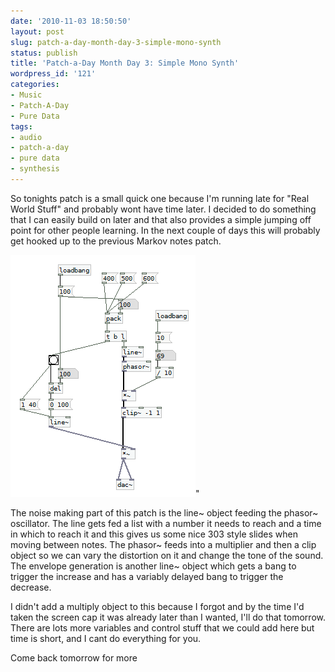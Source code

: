 ```yaml
---
date: '2010-11-03 18:50:50'
layout: post
slug: patch-a-day-month-day-3-simple-mono-synth
status: publish
title: 'Patch-a-Day Month Day 3: Simple Mono Synth'
wordpress_id: '121'
categories:
- Music
- Patch-A-Day
- Pure Data
tags:
- audio
- patch-a-day
- pure data
- synthesis
---
```


So tonights patch is a small quick one because I'm running late for "Real World Stuff" and probably wont have time later. I decided to do something that I can easily build on later and that also provides a simple jumping off point for other people learning. In the next couple of days this will probably get hooked up to the previous Markov notes patch.



![Mono Synth](/a/2010-11-03-patch-a-day-month-day-3-simple-mono-synth/03-MonoSynthVoice.png)"

The noise making part of this patch is the line~ object feeding the phasor~ oscillator. The line gets fed a list with a number it needs to reach and a time in which to reach it and this gives us some nice 303 style slides when moving between notes. The phasor~ feeds into a multiplier and then a clip object so we can vary the distortion on it and change the tone of the sound. The envelope generation is another line~ object which gets a bang to trigger the increase and has a variably delayed bang to trigger the decrease.

I didn't add a multiply object to this because I forgot and by the time I'd taken the screen cap it was already later than I wanted, I'll do that tomorrow. There are lots more variables and control stuff that we could add here but time is short, and I cant do everything for you.

Come back tomorrow for more
